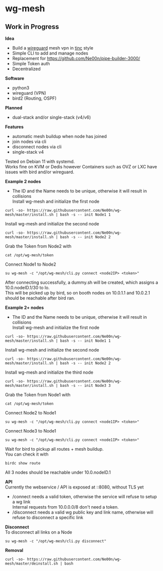 # wg-mesh
## Work in Progress

**Idea**<br />
- Build a [wireguard](https://www.wireguard.com/) mesh vpn in [tinc](https://www.tinc-vpn.org/) style
- Simple CLI to add and manage nodes
- Replacement for https://github.com/Ne00n/pipe-builder-3000/
- Simple Token auth
- Decentralized

**Software**<br />
- python3
- wireguard (VPN)
- bird2 (Routing, OSPF)

**Planned**<br />
- dual-stack and/or single-stack (v4/v6)

**Features**<br />
- automatic mesh buildup when node has joined
- join nodes via cli
- disconnect nodes via cli
- single-stack v4

Tested on Debian 11 with systemd.<br>
Works fine on KVM or Dedis however Containers such as OVZ or LXC have issues with bird and/or wireguard.<br>

**Example 2 nodes**<br>
- The ID and the Name needs to be unique, otherwise it will result in collisions<br>
Install wg-mesh and initialize the first node<br>
```
curl -so- https://raw.githubusercontent.com/Ne00n/wg-mesh/master/install.sh | bash -s -- init Node1 1
```
Install wg-mesh and initialize the second node<br>
```
curl -so- https://raw.githubusercontent.com/Ne00n/wg-mesh/master/install.sh | bash -s -- init Node2 2
```
Grab the Token from Node2 with
```
cat /opt/wg-mesh/token
```
Connect Node1 to Node2
```
su wg-mesh -c "/opt/wg-mesh/cli.py connect <node2IP> <token>"
```
After connecting successfully, a dummy.sh will be created, which assigns a 10.0.nodeID.1/30 to lo.<br>
This will be picked up by bird, so on booth nodes on 10.0.1.1 and 10.0.2.1 should be reachable after bird ran.<br>

**Example 2+ nodes**<br>
- The ID and the Name needs to be unique, otherwise it will result in collisions<br>
Install wg-mesh and initialize the first node<br>
```
curl -so- https://raw.githubusercontent.com/Ne00n/wg-mesh/master/install.sh | bash -s -- init Node1 1
```
Install wg-mesh and initialize the second node<br>
```
curl -so- https://raw.githubusercontent.com/Ne00n/wg-mesh/master/install.sh | bash -s -- init Node2 2
```
Install wg-mesh and initialize the third node<br>
```
curl -so- https://raw.githubusercontent.com/Ne00n/wg-mesh/master/install.sh | bash -s -- init Node3 3
```
Grab the Token from Node1 with
```
cat /opt/wg-mesh/token
```
Connect Node2 to Node1
```
su wg-mesh -c "/opt/wg-mesh/cli.py connect <node1IP> <token>"
```
Connect Node3 to Node1
```
su wg-mesh -c "/opt/wg-mesh/cli.py connect <node1IP> <token>"
```
Wait for bird to pickup all routes + mesh buildup.<br>
You can check it with<br>
```
birdc show route
```
All 3 nodes should be reachable under 10.0.nodeID.1<br>

**API**<br>
Currently the webservice / API is exposed at ::8080, without TLS yet<br>
- /connect needs a valid token, otherwise the service will refuse to setup a wg link<br>
Internal requests from 10.0.0.0/8 don't need a token.
- /disconnect needs a valid wg public key and link name, otherwise will refuse to disconnect a specific link<br>

**Disconnect**<br>
To disconnect all links on a Node
```
su wg-mesh -c "/opt/wg-mesh/cli.py disconnect"
```

**Removal**
```
curl -so- https://raw.githubusercontent.com/Ne00n/wg-mesh/master/deinstall.sh | bash
```